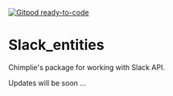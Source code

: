 [![Gitpod ready-to-code](https://img.shields.io/badge/Gitpod-ready--to--code-blue?logo=gitpod)](https://gitpod.io/#https://github.com/chimplie/slack-entities)

Slack_entities
=
Chimplie's package for working with Slack API.

Updates will be soon ...
